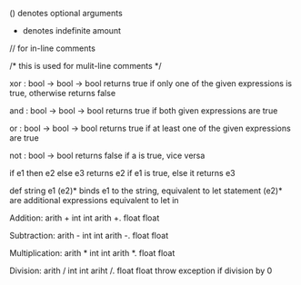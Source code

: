 () denotes optional arguments
* denotes indefinite amount

// for in-line comments

/* 
this is used
for mulit-line
comments
*/

xor : bool -> bool -> bool
    returns true if only one of the given expressions is true, otherwise returns false

and : bool -> bool -> bool
    returns true if both given expressions are true

or : bool -> bool -> bool
    returns true if at least one of the given expressions are true

not : bool -> bool
    returns false if a is true, vice versa

if e1 then e2 else e3
	returns e2 if e1 is true, else it returns e3

def string e1 (e2)*
	binds e1 to the string, equivalent to let statement
	(e2)* are additional expressions equivalent to let in

Addition:
    arith + int int
    arith +. float float

Subtraction:
    arith - int int
    arith -. float float

Multiplication:
    arith * int int
    arith *. float float

Division:
    arith / int int
    ariht /. float float
        throw exception if division by 0



